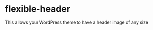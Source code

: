 flexible-header
===============

This allows your WordPress theme to have a header image of any size